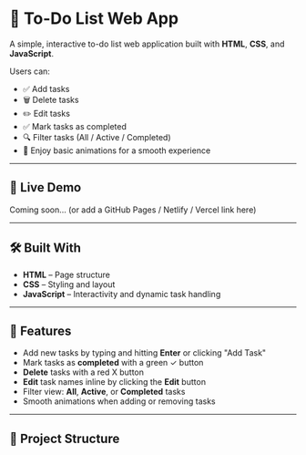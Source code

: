 # 📝 To-Do List Web App

A simple, interactive to-do list web application built with **HTML**, **CSS**, and **JavaScript**.

Users can:
- ✅ Add tasks
- 🗑️ Delete tasks
- ✏️ Edit tasks
- ✅ Mark tasks as completed
- 🔍 Filter tasks (All / Active / Completed)
- 🎉 Enjoy basic animations for a smooth experience

---

## 🚀 Live Demo

Coming soon… (or add a GitHub Pages / Netlify / Vercel link here)

---

## 🛠️ Built With

- **HTML** – Page structure
- **CSS** – Styling and layout
- **JavaScript** – Interactivity and dynamic task handling

---

## 📂 Features

- Add new tasks by typing and hitting **Enter** or clicking "Add Task"
- Mark tasks as **completed** with a green ✓ button
- **Delete** tasks with a red X button
- **Edit** task names inline by clicking the **Edit** button
- Filter view: **All**, **Active**, or **Completed** tasks
- Smooth animations when adding or removing tasks

---

## 📁 Project Structure

